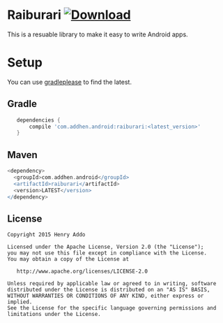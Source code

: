 Raiburari [ ![Download](https://api.bintray.com/packages/eyedol/maven/Raiburari/images/download.svg) ](https://bintray.com/eyedol/maven/Raiburari/_latestVersion)
=========

This is a resuable library to make it easy to write Android apps.

Setup
=====
You can use [gradleplease](http://gradleplease.appspot.com/#raiburari) to find the latest.

Gradle
------
```groovy
   dependencies {
       compile 'com.addhen.android:raiburari:<latest_version>'
   }
```

Maven
-----
```groovy
<dependency>
  <groupId>com.addhen.android</groupId>
  <artifactId>raiburari</artifactId>
  <version>LATEST</version>
</dependency>
```

License
--------

    Copyright 2015 Henry Addo

    Licensed under the Apache License, Version 2.0 (the "License");
    you may not use this file except in compliance with the License.
    You may obtain a copy of the License at

       http://www.apache.org/licenses/LICENSE-2.0

    Unless required by applicable law or agreed to in writing, software
    distributed under the License is distributed on an "AS IS" BASIS,
    WITHOUT WARRANTIES OR CONDITIONS OF ANY KIND, either express or implied.
    See the License for the specific language governing permissions and
    limitations under the License.